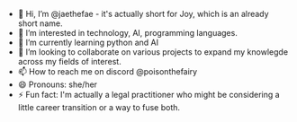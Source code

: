 - 👋 Hi, I’m @jaethefae - it's actually short for Joy, which is an already short name. 
- 👀 I’m interested in technology, AI, programming languages.
- 🌱 I’m currently learning python and AI 
- 💞️ I’m looking to collaborate on various projects to expand my knowlegde across my fields of interest.
- 📫 How to reach me on discord @poisonthefairy
- 😄 Pronouns: she/her
- ⚡ Fun fact: I'm actually a legal practitioner who might be considering a little career transition or a way to fuse both.

<!---
jaethefae/jaethefae is a ✨ special ✨ repository because its `README.md` (this file) appears on your GitHub profile.
You can click the Preview link to take a look at your changes.
--->
